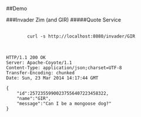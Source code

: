 ##Demo

###Invader Zim (and GIR)
#####Quote Service

<pre class="fragment fadein">
	<code data-trim>
		curl -s http://localhost:8080/invader/GIR
	</code>
</pre>

<pre class="fragment fadein">
	<code data-trim>
HTTP/1.1 200 OK
Server: Apache-Coyote/1.1
Content-Type: application/json;charset=UTF-8
Transfer-Encoding: chunked
Date: Sun, 23 Mar 2014 14:17:44 GMT

{	
	"id":25723559900237556407223458322,
	"name":"GIR",
	"message":"Can I be a mongoose dog?"
}
	</code>
</pre>
